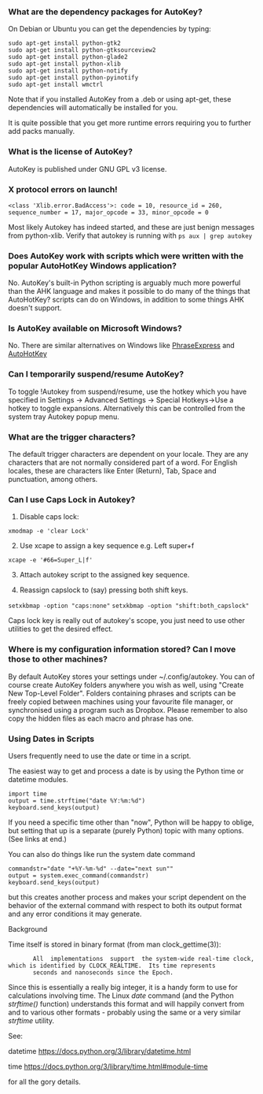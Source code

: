 ### What are the dependency packages for AutoKey?
On Debian or Ubuntu you can get the dependencies by typing:

	sudo apt-get install python-gtk2
	sudo apt-get install python-gtksourceview2
	sudo apt-get install python-glade2
	sudo apt-get install python-xlib
	sudo apt-get install python-notify
	sudo apt-get install python-pyinotify
	sudo apt-get install wmctrl

Note that if you installed AutoKey from a .deb or using apt-get, these dependencies will automatically be installed for you.

It is quite possible that you get more runtime errors requiring you to further add packs manually.

### What is the license of AutoKey?
AutoKey is published under GNU GPL v3 license.

### X protocol errors on launch! 
```X protocol error:
<class 'Xlib.error.BadAccess'>: code = 10, resource_id = 260, sequence_number = 17, major_opcode = 33, minor_opcode = 0
```
Most likely Autokey has indeed started, and these are just benign messages from python-xlib. Verify that autokey is running with `ps aux | grep autokey`
### Does AutoKey work with scripts which were written with the popular AutoHotKey Windows application?
No. AutoKey's built-in Python scripting is arguably much more powerful than the AHK language and makes it possible to do many of the things that AutoHotKey? scripts can do on Windows, in addition to some things AHK doesn't support.

### Is AutoKey available on Microsoft Windows?
No. There are similar alternatives on Windows like [PhraseExpress](http://www.phraseexpress.com/) and [AutoHotKey](http://www.autohotkey.com/)

### Can I temporarily suspend/resume AutoKey?
To toggle !Autokey from suspend/resume, use the hotkey which you have specified in Settings -> Advanced Settings -> Special Hotkeys->Use a hotkey to toggle expansions. Alternatively this can be controlled from the system tray Autokey popup menu.

### What are the trigger characters?
The default trigger characters are dependent on your locale. They are any characters that are not normally considered part of a word. For English locales, these are characters like Enter (Return), Tab, Space and punctuation, among others.

### Can I use Caps Lock in Autokey?
1.  Disable caps lock:

`xmodmap -e 'clear Lock'`

2. Use xcape to assign a key sequence e.g. Left super+f

`xcape -e '#66=Super_L|f'`

3. Attach autokey script to the assigned key sequence.

4. Reassign capslock to (say) pressing both shift keys.

`setxkbmap -option "caps:none"`
`setxkbmap -option "shift:both_capslock"`

Caps lock key is really out of autokey's scope, you just need to use other utilities to get the desired effect.

### Where is my configuration information stored? Can I move those to other machines?
By default AutoKey stores your settings under ~/.config/autokey. You can of course create AutoKey folders anywhere you wish as well, using "Create New Top-Level Folder". Folders containing phrases and scripts can be freely copied between machines using your favourite file manager, or synchronised using a program such as Dropbox. Please remember to also copy the hidden files as each macro and phrase has one.

### Using Dates in Scripts

Users frequently need to use the date or time in a script.

The easiest way to get and process a date is by using the Python time or datetime modules.

    import time
    output = time.strftime("date %Y:%m:%d")
    keyboard.send_keys(output)

If you need a specific time other than "now", Python will be happy to oblige, but setting that up is a separate (purely Python) topic with many options. (See links at end.)

You can also do things like run the system date command 

    commandstr="date "+%Y-%m-%d" --date="next sun""
    output = system.exec_command(commandstr)
    keyboard.send_keys(output)

but this creates another process and makes your script dependent on the behavior of the external command with respect to both its output format and any error conditions it may generate.

Background

Time itself is stored in binary format (from man clock_gettime(3)):

           All  implementations  support  the system-wide real-time clock, which is identified by CLOCK_REALTIME.  Its time represents
           seconds and nanoseconds since the Epoch.

Since this is essentially a really big integer, it is a handy form to use for calculations involving time. The Linux *date* command (and the Python *strftime()* function) understands this format and will happily convert from and to various other formats - probably using the same or a very similar *strftime* utility.

See:

datetime https://docs.python.org/3/library/datetime.html

time https://docs.python.org/3/library/time.html#module-time

for all the gory details.
